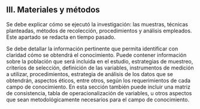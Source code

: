## III. Materiales y métodos

Se debe explicar cómo se ejecutó la investigación: las muestras, técnicas planteadas, 
métodos de recolección, procedimientos y análisis empleados. Este apartado se redacta 
en tiempo pasado.

Se debe detallar la información pertinente que permita identificar con claridad cómo se 
obtendrá el conocimiento. Puede contener información sobre la población que será 
incluida en el estudio, estrategias de muestreo, criterios de selección, definición de las 
variables, instrumentos de medición a utilizar, procedimientos, estrategia de análisis de 
los datos que se obtendrán, aspectos éticos, entre otros, según los requerimientos de 
cada campo de conocimiento. En esta sección también puede incluir una matriz de 
consistencia, tabla de operacionalización de variables, u otros aspectos que sean 
metodológicamente necesarios para el campo de conocimiento.

